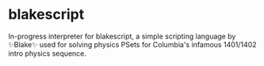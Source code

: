 # blakescript

In-progress interpreter for blakescript, a simple scripting language by ✨Blake✨ used for solving physics PSets for Columbia's infamous 1401/1402 intro physics sequence.

